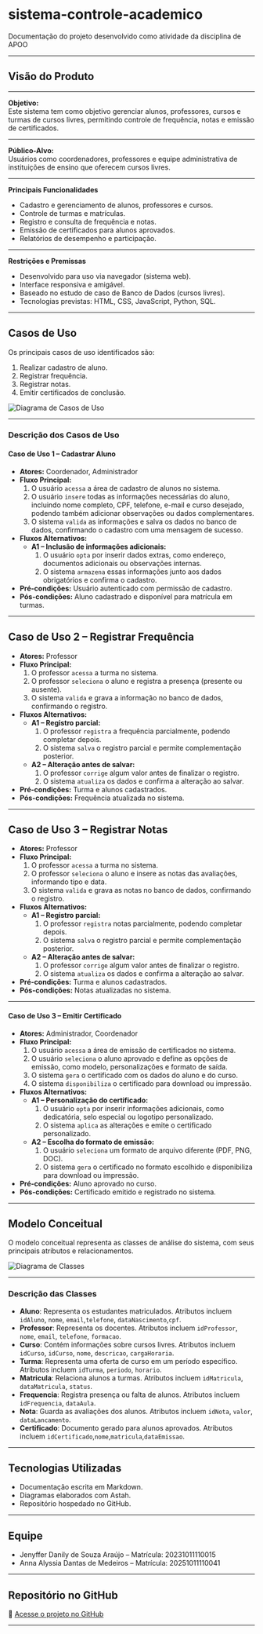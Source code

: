 # sistema-controle-academico

Documentação do projeto desenvolvido como atividade da disciplina de APOO

---

## **Visão do Produto**

---

**Objetivo:**  
Este sistema tem como objetivo gerenciar alunos, professores, cursos e turmas de cursos livres, permitindo controle de frequência, notas e emissão de certificados.

---

**Público-Alvo:**  
Usuários como coordenadores, professores e equipe administrativa de instituições de ensino que oferecem cursos livres.

---

**Principais Funcionalidades**  
- Cadastro e gerenciamento de alunos, professores e cursos.  
- Controle de turmas e matrículas.  
- Registro e consulta de frequência e notas.  
- Emissão de certificados para alunos aprovados.  
- Relatórios de desempenho e participação.

---

**Restrições e Premissas**  
- Desenvolvido para uso via navegador (sistema web).  
- Interface responsiva e amigável.  
- Baseado no estudo de caso de Banco de Dados (cursos livres).  
- Tecnologias previstas: HTML, CSS, JavaScript, Python, SQL.

---

## **Casos de Uso**

Os principais casos de uso identificados são:  
1. Realizar cadastro de aluno.  
2. Registrar frequência.
3. Registrar notas.  
4. Emitir certificados de conclusão.

![Diagrama de Casos de Uso](./imagens/diagrama-casos-de-uso.png)

---

### **Descrição dos Casos de Uso**

#### **Caso de Uso 1 – Cadastrar Aluno**
- **Atores:** Coordenador, Administrador  
- **Fluxo Principal:**  
  1. O usuário `acessa` a área de cadastro de alunos no sistema.  
  2. O usuário `insere` todas as informações necessárias do aluno, incluindo nome completo, CPF, telefone, e-mail e curso desejado, podendo também adicionar observações ou dados complementares.  
  3. O sistema `valida` as informações e salva os dados no banco de dados, confirmando o cadastro com uma mensagem de sucesso.  
- **Fluxos Alternativos:**  
  - **A1 – Inclusão de informações adicionais:**  
    1. O usuário `opta` por inserir dados extras, como endereço, documentos adicionais ou observações internas.  
    2. O sistema `armazena` essas informações junto aos dados obrigatórios e confirma o cadastro.  
- **Pré-condições:** Usuário autenticado com permissão de cadastro.  
- **Pós-condições:** Aluno cadastrado e disponível para matrícula em turmas.

---

## **Caso de Uso 2 – Registrar Frequência**
- **Atores:** Professor  
- **Fluxo Principal:**  
  1. O professor `acessa` a turma no sistema.  
  2. O professor `seleciona` o aluno e registra a presença (presente ou ausente).  
  3. O sistema `valida` e grava a informação no banco de dados, confirmando o registro.  
- **Fluxos Alternativos:**  
  - **A1 – Registro parcial:**  
    1. O professor `registra` a frequência parcialmente, podendo completar depois.  
    2. O sistema `salva` o registro parcial e permite complementação posterior.  
  - **A2 – Alteração antes de salvar:**  
    1. O professor `corrige` algum valor antes de finalizar o registro.  
    2. O sistema `atualiza` os dados e confirma a alteração ao salvar.  
- **Pré-condições:** Turma e alunos cadastrados.  
- **Pós-condições:** Frequência atualizada no sistema.

---

## **Caso de Uso 3 – Registrar Notas**
- **Atores:** Professor  
- **Fluxo Principal:**  
  1. O professor `acessa` a turma no sistema.  
  2. O professor `seleciona` o aluno e insere as notas das avaliações, informando tipo e data.  
  3. O sistema `valida` e grava as notas no banco de dados, confirmando o registro.  
- **Fluxos Alternativos:**  
  - **A1 – Registro parcial:**  
    1. O professor `registra` notas parcialmente, podendo completar depois.  
    2. O sistema `salva` o registro parcial e permite complementação posterior.  
  - **A2 – Alteração antes de salvar:**  
    1. O professor `corrige` algum valor antes de finalizar o registro.  
    2. O sistema `atualiza` os dados e confirma a alteração ao salvar.  
- **Pré-condições:** Turma e alunos cadastrados.  
- **Pós-condições:** Notas atualizadas no sistema.


---

#### **Caso de Uso 3 – Emitir Certificado**
- **Atores:** Administrador, Coordenador  
- **Fluxo Principal:**  
  1. O usuário `acessa` a área de emissão de certificados no sistema.  
  2. O usuário `seleciona` o aluno aprovado e define as opções de emissão, como modelo, personalizações e formato de saída.  
  3. O sistema `gera` o certificado com os dados do aluno e do curso.  
  4. O sistema `disponibiliza` o certificado para download ou impressão.  
- **Fluxos Alternativos:**  
  - **A1 – Personalização do certificado:**  
    1. O usuário `opta` por inserir informações adicionais, como dedicatória, selo especial ou logotipo personalizado.  
    2. O sistema `aplica` as alterações e emite o certificado personalizado.  
  - **A2 – Escolha do formato de emissão:**  
    1. O usuário `seleciona` um formato de arquivo diferente (PDF, PNG, DOC).  
    2. O sistema `gera` o certificado no formato escolhido e disponibiliza para download ou impressão.  
- **Pré-condições:** Aluno aprovado no curso.  
- **Pós-condições:** Certificado emitido e registrado no sistema.

---

## **Modelo Conceitual**

O modelo conceitual representa as classes de análise do sistema, com seus principais atributos e relacionamentos.

![Diagrama de Classes](./imagens/modelo-conceitual.png)

---

### **Descrição das Classes**

- **Aluno**: Representa os estudantes matriculados. Atributos incluem `idAluno`, `nome`, `email`,`telefone`, `dataNascimento`,`cpf`.  
- **Professor**: Representa os docentes. Atributos incluem `idProfessor`, `nome`, `email`, `telefone`, `formacao`.  
- **Curso**: Contém informações sobre cursos livres. Atributos incluem `idCurso`, `idCurso`, `nome`, `descricao`, `cargaHoraria`.  
- **Turma**: Representa uma oferta de curso em um período específico. Atributos incluem `idTurma`, `periodo`, `horario`.  
- **Matricula**: Relaciona alunos a turmas. Atributos incluem `idMatricula`, `dataMatricula`, `status`.  
- **Frequencia**: Registra presença ou falta de alunos. Atributos incluem `idFrequencia`, `dataAula`.  
- **Nota**: Guarda as avaliações dos alunos. Atributos incluem `idNota`, `valor`, `dataLancamento`.  
- **Certificado**: Documento gerado para alunos aprovados. Atributos incluem `idCertificado`,`nome`,`matricula`,`dataEmissao`.

---

## **Tecnologias Utilizadas**
- Documentação escrita em Markdown.  
- Diagramas elaborados com Astah.  
- Repositório hospedado no GitHub.  

---

## **Equipe**
- Jenyffer Danily de Souza Araújo – Matrícula: 20231011110015  
- Anna Alyssia Dantas de Medeiros – Matrícula: 20251011110041  

---

## **Repositório no GitHub**
🔗 [Acesse o projeto no GitHub](https://github.com/Jenypr/sistema-controle-academico)

---